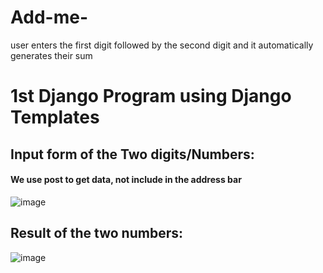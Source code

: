 # Add-me-
user enters the first digit followed by the second digit and it automatically generates their sum 
# 1st Django Program using Django Templates 

## Input form of the Two digits/Numbers:  
#### We use post to get data, not include in the address bar
![image](https://github.com/watchout254/Add-me-/assets/88248852/d67afc5c-838a-44d0-b2aa-adf5bf22079b)


## Result of the two numbers:
![image](https://github.com/watchout254/Add-me-/assets/88248852/7a8f88d7-8fa5-4b37-b860-916a26bdef20)

